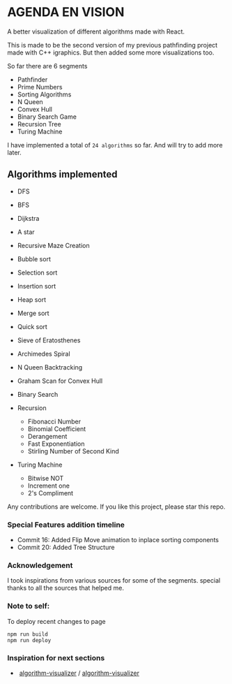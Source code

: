 

# AGENDA EN VISION

A better visualization of different algorithms made with React.





This is made to be the second version of my previous pathfinding project made with C++ igraphics. But then added some more visualizations too.  

So far there are 6 segments  
- Pathfinder
- Prime Numbers
- Sorting Algorithms
- N Queen
- Convex Hull
- Binary Search Game
- Recursion Tree
- Turing Machine

I have implemented a total of `24 algorithms` so far. And will try to add more later.  

## Algorithms implemented 

- DFS
- BFS
- Dijkstra
- A star
- Recursive Maze Creation
- Bubble sort
- Selection sort
- Insertion sort
- Heap sort
- Merge sort
- Quick sort
- Sieve of Eratosthenes
- Archimedes Spiral
- N Queen Backtracking
- Graham Scan for Convex Hull
- Binary Search
- Recursion
  - Fibonacci Number
  - Binomial Coefficient
  - Derangement
  - Fast Exponentiation
  - Stirling Number of Second Kind

- Turing Machine
  - Bitwise NOT
  - Increment one
  - 2's Compliment




Any contributions are welcome. If you like this project, please star this repo.
### Special Features addition timeline

- Commit 16: Added Flip Move animation to inplace sorting components
- Commit 20: Added Tree Structure

### Acknowledgement

I took inspirations from various sources for some of the segments.
special thanks to all the sources that helped me.

### Note to self:

To deploy recent changes to page

```
npm run build
npm run deploy
```



### Inspiration for next sections


- ​    [algorithm-visualizer](https://github.com/algorithm-visualizer)    /      [algorithm-visualizer](https://github.com/algorithm-visualizer/algorithm-visualizer)     

